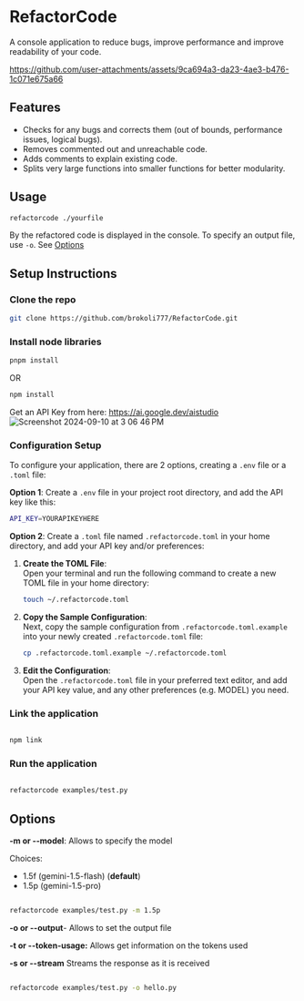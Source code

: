 # RefactorCode

A console application to reduce bugs, improve performance and improve readability of your code.

https://github.com/user-attachments/assets/9ca694a3-da23-4ae3-b476-1c071e675a66

## Features

- Checks for any bugs and corrects them (out of bounds, performance issues, logical bugs).
- Removes commented out and unreachable code.
- Adds comments to explain existing code.
- Splits very large functions into smaller functions for better modularity.

## Usage

```bash
refactorcode ./yourfile
```

By the refactored code is displayed in the console. To specify an output file, use `-o`. See [Options](#options)

## Setup Instructions

### Clone the repo

```bash
git clone https://github.com/brokoli777/RefactorCode.git
```

### Install node libraries

```bash
pnpm install
```

OR

```bash
npm install
```

Get an API Key from here: https://ai.google.dev/aistudio
![Screenshot 2024-09-10 at 3 06 46 PM](https://github.com/user-attachments/assets/958f2257-f16e-4254-ac59-d5342be36b43)

### Configuration Setup

To configure your application, there are 2 options, creating a `.env` file or a `.toml` file:

**Option 1**: Create a `.env` file in your project root directory, and add the API key like this:

```bash
API_KEY=YOURAPIKEYHERE
```

**Option 2**: Create a `.toml` file named `.refactorcode.toml` in your home directory, and add your API key and/or preferences:

1. **Create the TOML File**:  
   Open your terminal and run the following command to create a new TOML file in your home directory:

   ```bash
   touch ~/.refactorcode.toml
   ```

2. **Copy the Sample Configuration**:  
   Next, copy the sample configuration from `.refactorcode.toml.example` into your newly created `.refactorcode.toml` file:

   ```bash
   cp .refactorcode.toml.example ~/.refactorcode.toml
   ```

3. **Edit the Configuration**:  
   Open the `.refactorcode.toml` file in your preferred text editor, and add your API key value, and any other preferences (e.g. MODEL) you need.

### Link the application

```bash

npm link

```

### Run the application

```bash

refactorcode examples/test.py

```

## Options

**-m or --model**: Allows to specify the model

Choices:

- 1.5f (gemini-1.5-flash) (**default**)
- 1.5p (gemini-1.5-pro)

```bash

refactorcode examples/test.py -m 1.5p

```

**-o or --output**- Allows to set the output file

**-t or --token-usage:** Allows get information on the tokens used

**-s or --stream** Streams the response as it is received

```bash

refactorcode examples/test.py -o hello.py

```

